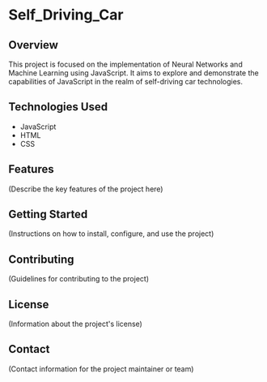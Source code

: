 # Self_Driving_Car

## Overview
This project is focused on the implementation of Neural Networks and Machine Learning using JavaScript. It aims to explore and demonstrate the capabilities of JavaScript in the realm of self-driving car technologies.

## Technologies Used
- JavaScript
- HTML
- CSS

## Features
(Describe the key features of the project here)

## Getting Started
(Instructions on how to install, configure, and use the project)

## Contributing
(Guidelines for contributing to the project)

## License
(Information about the project's license)

## Contact
(Contact information for the project maintainer or team)
